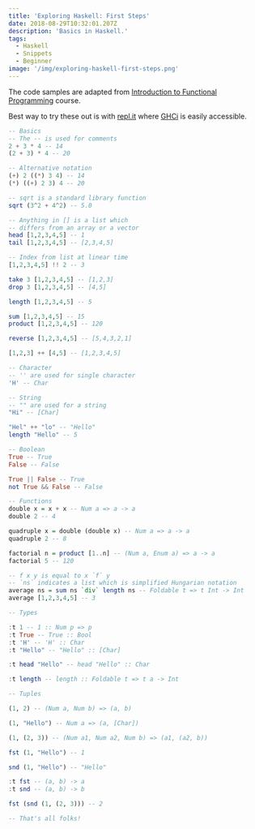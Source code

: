 ```yaml
---
title: 'Exploring Haskell: First Steps'
date: 2018-08-29T10:32:01.207Z
description: 'Basics in Haskell.'
tags:
  - Haskell
  - Snippets
  - Beginner
image: '/img/exploring-haskell-first-steps.png'
---
```


The code samples are adapted from [Introduction to Functional Programming](https://www.edx.org/course/introduction-functional-programming-delftx-fp101x-0) course.

Best way to try these out is with [repl.it](https://repl.it/@azdanov/SardonicFoolishChapters) where [GHCi](https://downloads.haskell.org/~ghc/latest/docs/html/users_guide/ghci.html) is easily accessible.

```haskell
-- Basics
-- The -- is used for comments
2 + 3 * 4 -- 14
(2 + 3) * 4 -- 20

-- Alternative notation
(+) 2 ((*) 3 4) -- 14
(*) ((+) 2 3) 4 -- 20

-- sqrt is a standard library function
sqrt (3^2 + 4^2) -- 5.0

-- Anything in [] is a list which
-- differs from an array or a vector
head [1,2,3,4,5] -- 1
tail [1,2,3,4,5] -- [2,3,4,5]

-- Index from list at linear time
[1,2,3,4,5] !! 2 -- 3

take 3 [1,2,3,4,5] -- [1,2,3]
drop 3 [1,2,3,4,5] -- [4,5]

length [1,2,3,4,5] -- 5

sum [1,2,3,4,5] -- 15
product [1,2,3,4,5] -- 120

reverse [1,2,3,4,5] -- [5,4,3,2,1]

[1,2,3] ++ [4,5] -- [1,2,3,4,5]

-- Character
-- '' are used for single character
'H' -- Char

-- String
-- "" are used for a string
"Hi" -- [Char]

"Hel" ++ "lo" -- "Hello"
length "Hello" -- 5

-- Boolean
True -- True
False -- False

True || False -- True
not True && False -- False

-- Functions
double x = x + x -- Num a => a -> a
double 2 -- 4

quadruple x = double (double x) -- Num a => a -> a
quadruple 2 -- 8

factorial n = product [1..n] -- (Num a, Enum a) => a -> a
factorial 5 -- 120

-- f x y is equal to x `f` y
-- `ns` indicates a list which is simplified Hungarian notation
average ns = sum ns `div` length ns -- Foldable t => t Int -> Int
average [1,2,3,4,5] -- 3

-- Types

:t 1 -- 1 :: Num p => p
:t True -- True :: Bool
:t 'H' -- 'H' :: Char
:t "Hello" -- "Hello" :: [Char]

:t head "Hello" -- head "Hello" :: Char

:t length -- length :: Foldable t => t a -> Int

-- Tuples

(1, 2) -- (Num a, Num b) => (a, b)

(1, "Hello") -- Num a => (a, [Char])

(1, (2, 3)) -- (Num a1, Num a2, Num b) => (a1, (a2, b))

fst (1, "Hello") -- 1

snd (1, "Hello") -- "Hello"

:t fst -- (a, b) -> a
:t snd -- (a, b) -> b

fst (snd (1, (2, 3))) -- 2

-- That's all folks!
```
